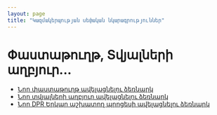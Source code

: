 ```yaml
---
layout: page
title: "Կազմակերպության սեփական նկարագրություններ"
---
```


# Փաստաթուղթ, Տվյալների աղբյուր...

* [Նոր փաստաթուղթ ավելացնելու ձեռնարկ](definitions/document_new_guide.md)
* [Նոր տվյալների աղբյուր ավելացնելու ձեռնարկ](definitions/ds_new_guide.md)
* [Նոր DPR Երկար աշխատող պրոցեսի ավելացնելու ձեռնարկ](definitions/dpr_new_guide.md)
